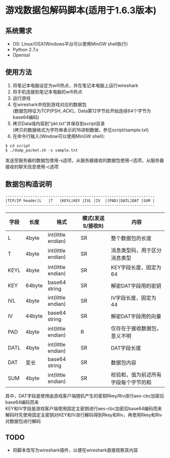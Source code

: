# 游戏数据包解码脚本(适用于1.6.3版本)

## 系统需求
* OS: Linux/OSX(Windows平台可以使用MinGW shell执行)
* Python 2.7.x
* Openssl

## 使用方法
1. 将笔记本电脑设定为wifi热点，并在笔记本电脑上运行wireshark
2. 将手机连接到笔记本电脑的wifi热点
3. 运行游戏
4. 在wireshark中找到游戏对应的数据包  
   (数据包特征为TCP[PSH, ACK]，Data第12字节处开始连续64个字节为base64编码)
5. 拷贝Data域内容到"pkt.txt"并保存到script目录  
   (拷贝的数据格式为字符串表示的16进制数据，参见script/sample.txt)
6. 在命令行输入(Window可以使用MinGW shell):
```
$ cd script
$ ./dump_packet.sh -s sample.txt
```
发送至服务器的数据包使用-s选项，从服务器接收的数据包使用-r选项，从服务器接收的聊天信息使用-c选项  

## 数据包构造说明
```
------------------------------------------------------------------
|TCP/IP header|L   |T   |KEYL|KEY |IVL |IV  |(PAD)|DATL|DAT |SUM |
------------------------------------------------------------------
```

|字段|长度|格式|模式(发送S/接收R)|内容|
|----|----|--------|--------|----------------|
|L|4byte|int(little endian)|SR|整个数据包的长度
|T|4byte|int(little endian)|SR|消息类型码，用于区分消息类型
|KEYL|4byte|int(little endian)|SR|KEY字段长度，固定为64
|KEY|64byte|base64 string|SR|解密DAT字段用的密钥
|IVL|4byte|int(little endian)|SR|IV字段长度，固定为44
|IV|44byte|base64 string|SR|解密DAT字段用的向量
|PAD|4byte|int(little endian)|R|仅存在于接收数据包，意义不明
|DATL|4byte|int(little endian)|SR|DAT字段长度
|DAT|变长|base64 string|SR|数据包内容
|SUM|4byte|int(little endian)|SR|校验和，值为前述所有字段每个字节的和

其中，DAT字段是使用由游戏客户端随机产生的密钥Rkey/Riv进行aes-cbc加密后base64编码而来  
KEY和IV字段是游戏客户端使用固定主密钥进行aes-cbc加密后base64编码而来  
解码时先使用固定主密钥对KEY和IV进行解码得到Rkey和Riv，再使用Rkey和Riv对数据包进行解码

## TODO
* 将脚本改写为wireshark插件，以便在wireshark直接观察其内容
